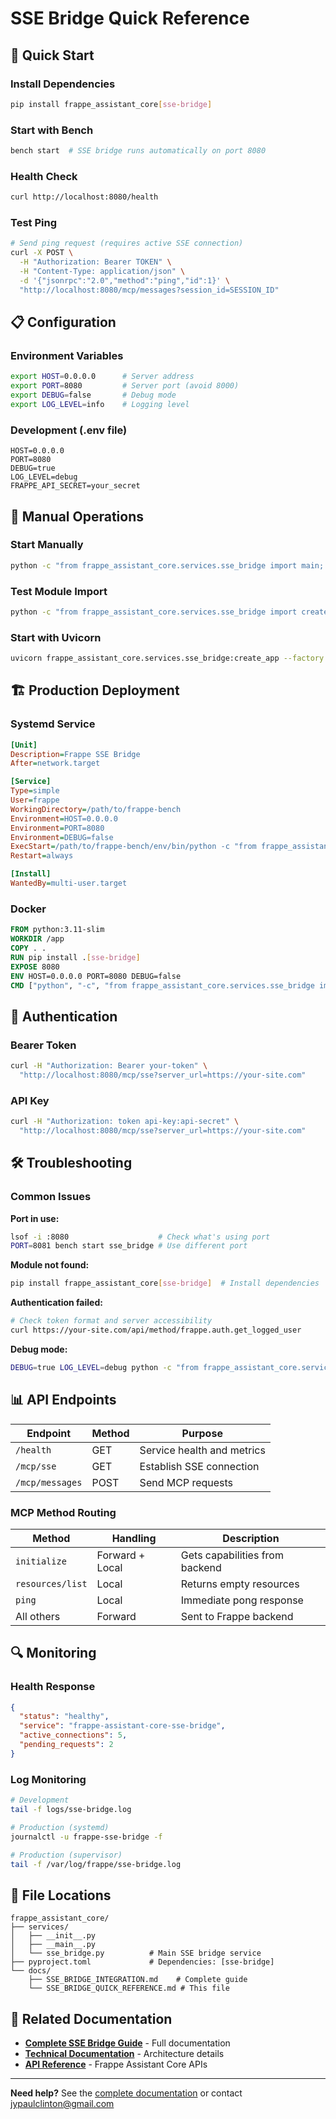 # SSE Bridge Quick Reference

## 🚀 Quick Start

### Install Dependencies
```bash
pip install frappe_assistant_core[sse-bridge]
```

### Start with Bench
```bash
bench start  # SSE bridge runs automatically on port 8080
```

### Health Check
```bash
curl http://localhost:8080/health
```

### Test Ping
```bash
# Send ping request (requires active SSE connection)
curl -X POST \
  -H "Authorization: Bearer TOKEN" \
  -H "Content-Type: application/json" \
  -d '{"jsonrpc":"2.0","method":"ping","id":1}' \
  "http://localhost:8080/mcp/messages?session_id=SESSION_ID"
```

## 📋 Configuration

### Environment Variables
```bash
export HOST=0.0.0.0      # Server address
export PORT=8080         # Server port (avoid 8000)
export DEBUG=false       # Debug mode
export LOG_LEVEL=info    # Logging level
```

### Development (.env file)
```env
HOST=0.0.0.0
PORT=8080
DEBUG=true
LOG_LEVEL=debug
FRAPPE_API_SECRET=your_secret
```

## 🔧 Manual Operations

### Start Manually
```bash
python -c "from frappe_assistant_core.services.sse_bridge import main; main()"
```

### Test Module Import
```bash
python -c "from frappe_assistant_core.services.sse_bridge import create_app; print('✅ Ready!')"
```

### Start with Uvicorn
```bash
uvicorn frappe_assistant_core.services.sse_bridge:create_app --factory --host 0.0.0.0 --port 8080
```

## 🏗️ Production Deployment

### Systemd Service
```ini
[Unit]
Description=Frappe SSE Bridge
After=network.target

[Service]
Type=simple
User=frappe
WorkingDirectory=/path/to/frappe-bench
Environment=HOST=0.0.0.0
Environment=PORT=8080
Environment=DEBUG=false
ExecStart=/path/to/frappe-bench/env/bin/python -c "from frappe_assistant_core.services.sse_bridge import main; main()"
Restart=always

[Install]
WantedBy=multi-user.target
```

### Docker
```dockerfile
FROM python:3.11-slim
WORKDIR /app
COPY . .
RUN pip install .[sse-bridge]
EXPOSE 8080
ENV HOST=0.0.0.0 PORT=8080 DEBUG=false
CMD ["python", "-c", "from frappe_assistant_core.services.sse_bridge import main; main()"]
```

## 🔐 Authentication

### Bearer Token
```bash
curl -H "Authorization: Bearer your-token" \
  "http://localhost:8080/mcp/sse?server_url=https://your-site.com"
```

### API Key
```bash
curl -H "Authorization: token api-key:api-secret" \
  "http://localhost:8080/mcp/sse?server_url=https://your-site.com"
```

## 🛠️ Troubleshooting

### Common Issues

**Port in use:**
```bash
lsof -i :8080                    # Check what's using port
PORT=8081 bench start sse_bridge # Use different port
```

**Module not found:**
```bash
pip install frappe_assistant_core[sse-bridge]  # Install dependencies
```

**Authentication failed:**
```bash
# Check token format and server accessibility
curl https://your-site.com/api/method/frappe.auth.get_logged_user
```

**Debug mode:**
```bash
DEBUG=true LOG_LEVEL=debug python -c "from frappe_assistant_core.services.sse_bridge import main; main()"
```

## 📊 API Endpoints

| Endpoint | Method | Purpose |
|----------|--------|---------|
| `/health` | GET | Service health and metrics |
| `/mcp/sse` | GET | Establish SSE connection |
| `/mcp/messages` | POST | Send MCP requests |

### MCP Method Routing

| Method | Handling | Description |
|--------|----------|-------------|
| `initialize` | Forward + Local | Gets capabilities from backend |
| `resources/list` | Local | Returns empty resources |
| `ping` | Local | Immediate pong response |
| All others | Forward | Sent to Frappe backend |

## 🔍 Monitoring

### Health Response
```json
{
  "status": "healthy",
  "service": "frappe-assistant-core-sse-bridge", 
  "active_connections": 5,
  "pending_requests": 2
}
```

### Log Monitoring
```bash
# Development
tail -f logs/sse-bridge.log

# Production (systemd)
journalctl -u frappe-sse-bridge -f

# Production (supervisor)
tail -f /var/log/frappe/sse-bridge.log
```

## 📁 File Locations

```
frappe_assistant_core/
├── services/
│   ├── __init__.py
│   ├── __main__.py
│   └── sse_bridge.py          # Main SSE bridge service
├── pyproject.toml             # Dependencies: [sse-bridge]
└── docs/
    ├── SSE_BRIDGE_INTEGRATION.md    # Complete guide
    └── SSE_BRIDGE_QUICK_REFERENCE.md # This file
```

## 🔗 Related Documentation

- **[Complete SSE Bridge Guide](SSE_BRIDGE_INTEGRATION.md)** - Full documentation
- **[Technical Documentation](TECHNICAL_DOCUMENTATION.md)** - Architecture details
- **[API Reference](API_REFERENCE.md)** - Frappe Assistant Core APIs

---

**Need help?** See the [complete documentation](SSE_BRIDGE_INTEGRATION.md) or contact [jypaulclinton@gmail.com](mailto:jypaulclinton@gmail.com)